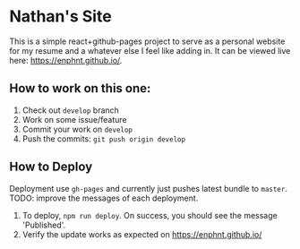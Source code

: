 # Nathan's Site 
This is a simple react+github-pages project to serve as a personal website for my resume and a whatever else I feel like adding in. It can be viewed live here: https://enphnt.github.io/.

## How to work on this one:

1. Check out `develop` branch
2. Work on some issue/feature 
3. Commit your work on `develop`
4. Push the commits: `git push origin develop`

## How to Deploy

Deployment use `gh-pages` and currently just pushes latest bundle to `master`. TODO: improve the messages of each deployment.

1. To deploy, `npm run deploy`. On success, you should see the message 'Published'. 
2. Verify the update works as expected on https://enphnt.github.io/
